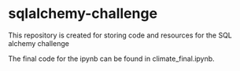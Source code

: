 # sqlalchemy-challenge
This repository is created for storing code and resources for  the SQL alchemy challenge 

The final code for the ipynb can be found in climate_final.ipynb.

